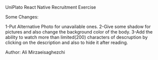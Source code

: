 UniPlato React Native Recruitment Exercise

Some Changes:

1-Put Alternative Photo for unavailable ones.
2-Give some shadow for pictures and also change the background color of the body.
3-Add the ability to watch more than limited(200) characters of descruption by clicking on the description and also to hide it after reading.

Author: Ali Mirzaeisaghezchi
